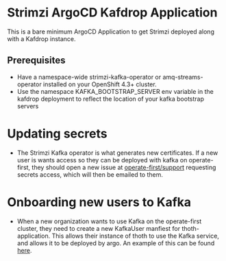 # Strimzi ArgoCD Kafdrop Application

This is a bare minimum ArgoCD Application to get Strimzi deployed along with a Kafdrop instance.

## Prerequisites

- Have a namespace-wide strimzi-kafka-operator or amq-streams-operator installed on your OpenShift 4.3+ cluster.
- Use the namespace KAFKA_BOOTSTRAP_SERVER env variable in the kafdrop deployment to reflect the location of your kafka bootstrap servers

# Updating secrets

- The Strimzi Kafka operator is what generates new certificates. If a new user is wants access so they can be deployed with kafka on operate-first, they should open a new issue at [operate-first/support](https://github.com/operate-first/support/issues/new?assignees=&labels=user-support&template=kafka_user_topic_request.md&title=) requesting secrets access, which will then be emailed to them.

# Onboarding new users to Kafka

- When a new organization wants to use Kafka on the operate-first cluster, they need to create a new KafkaUser manfiest for thoth-application. This allows their instance of thoth to use the Kafka service, and allows it to be deployed by argo. An example of this can be found [here](https://github.com/operate-first/apps/blob/master/odh-manifests/smaug/kafka/overlays/users/thoth.yaml).